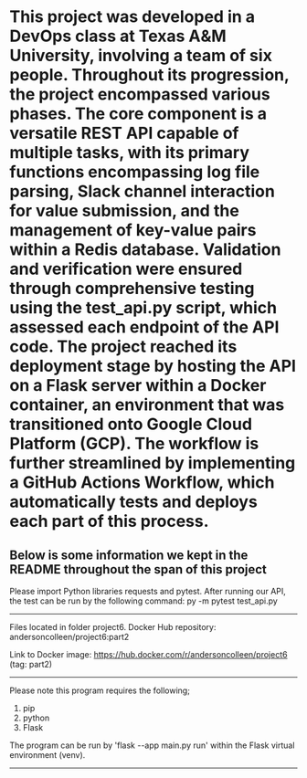 
# This project was developed in a DevOps class at Texas A&M University, involving a team of six people. Throughout its progression, the project encompassed various phases. The core component is a versatile REST API capable of multiple tasks, with its primary functions encompassing log file parsing, Slack channel interaction for value submission, and the management of key-value pairs within a Redis database. Validation and verification were ensured through comprehensive testing using the test_api.py script, which assessed each endpoint of the API code. The project reached its deployment stage by hosting the API on a Flask server within a Docker container, an environment that was transitioned onto Google Cloud Platform (GCP). The workflow is further streamlined by implementing a GitHub Actions Workflow, which automatically tests and deploys each part of this process. 


## Below is some information we kept in the README throughout the span of this project
Please import Python libraries requests and pytest.
After running our API, the test can be run by the following command: py -m pytest test_api.py

---

Files located in folder project6. Docker Hub repository: andersoncolleen/project6:part2

Link to Docker image: https://hub.docker.com/r/andersoncolleen/project6 (tag: part2)

---


Please note this program requires the following;
1. pip
2. python
3. Flask

The program can be run by 'flask --app main.py run' within the Flask virtual environment (venv).

---
